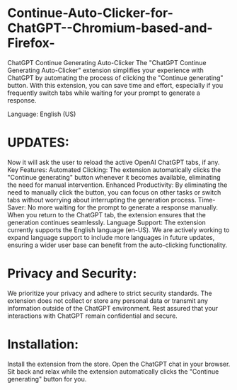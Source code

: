# Continue-Auto-Clicker-for-ChatGPT--Chromium-based-and-Firefox-

ChatGPT Continue Generating Auto-Clicker
The "ChatGPT Continue Generating Auto-Clicker" extension simplifies your experience with ChatGPT by automating the process of clicking the "Continue generating" button. With this extension, you can save time and effort, especially if you frequently switch tabs while waiting for your prompt to generate a response.

Language: English (US)

# UPDATES:
Now it will ask the user to reload the active OpenAI ChatGPT tabs, if any.
Key Features:
Automated Clicking: The extension automatically clicks the "Continue generating" button whenever it becomes available, eliminating the need for manual intervention.
Enhanced Productivity: By eliminating the need to manually click the button, you can focus on other tasks or switch tabs without worrying about interrupting the generation process.
Time-Saver: No more waiting for the prompt to generate a response manually. When you return to the ChatGPT tab, the extension ensures that the generation continues seamlessly.
Language Support:
The extension currently supports the English language (en-US). We are actively working to expand language support to include more languages in future updates, ensuring a wider user base can benefit from the auto-clicking functionality.

# Privacy and Security:
We prioritize your privacy and adhere to strict security standards. The extension does not collect or store any personal data or transmit any information outside of the ChatGPT environment. Rest assured that your interactions with ChatGPT remain confidential and secure.

# Installation:
Install the extension from the store.
Open the ChatGPT chat in your browser.
Sit back and relax while the extension automatically clicks the "Continue generating" button for you.
